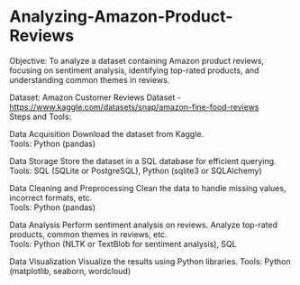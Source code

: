 # Analyzing-Amazon-Product-Reviews
Objective:
To analyze a dataset containing Amazon product reviews, focusing on sentiment analysis, identifying top-rated products, and understanding common themes in reviews.

Dataset:
Amazon Customer Reviews Dataset - https://www.kaggle.com/datasets/snap/amazon-fine-food-reviews  
Steps and Tools:

Data Acquisition
Download the dataset from Kaggle.           
Tools: Python (pandas)

Data Storage
Store the dataset in a SQL database for efficient querying.       
Tools: SQL (SQLite or PostgreSQL), Python (sqlite3 or SQLAlchemy)

Data Cleaning and Preprocessing
Clean the data to handle missing values, incorrect formats, etc.         
Tools: Python (pandas)

Data Analysis
Perform sentiment analysis on reviews.
Analyze top-rated products, common themes in reviews, etc.                 
Tools: Python (NLTK or TextBlob for sentiment analysis), SQL

Data Visualization
Visualize the results using Python libraries.
Tools: Python (matplotlib, seaborn, wordcloud)
